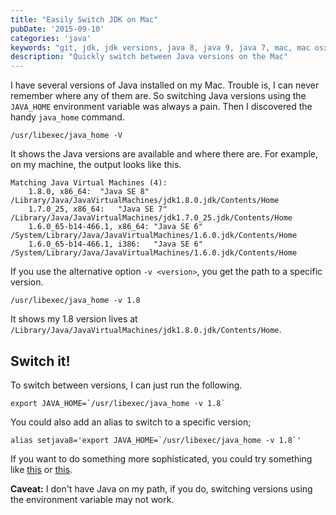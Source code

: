 ```yaml
---
title: "Easily Switch JDK on Mac"
pubDate: '2015-09-10'
categories: 'java'
keywords: "git, jdk, jdk versions, java 8, java 9, java 7, mac, mac osx"
description: "Quickly switch between Java versions on the Mac"
---
```


I have several versions of Java installed on my Mac. Trouble is, I can never remember where any of them are. So switching Java versions using the `JAVA_HOME` environment variable was always a pain. Then I discovered the handy `java_home` command.

    /usr/libexec/java_home -V
    
It shows the Java versions are available and where there are. For example, on my machine, the output looks like this.

<!-- more -->

    Matching Java Virtual Machines (4):
        1.8.0, x86_64:	"Java SE 8"	/Library/Java/JavaVirtualMachines/jdk1.8.0.jdk/Contents/Home
        1.7.0_25, x86_64:	"Java SE 7"	/Library/Java/JavaVirtualMachines/jdk1.7.0_25.jdk/Contents/Home
        1.6.0_65-b14-466.1, x86_64:	"Java SE 6"	/System/Library/Java/JavaVirtualMachines/1.6.0.jdk/Contents/Home
        1.6.0_65-b14-466.1, i386:	"Java SE 6"	/System/Library/Java/JavaVirtualMachines/1.6.0.jdk/Contents/Home
        
If you use the alternative option `-v <version>`, you get the path to a specific version.
 
    /usr/libexec/java_home -v 1.8
      
It shows my 1.8 version lives at `/Library/Java/JavaVirtualMachines/jdk1.8.0.jdk/Contents/Home`. 

## Switch it!

To switch between versions, I can just run the following.

    export JAVA_HOME=`/usr/libexec/java_home -v 1.8` 
    
    
You could also add an alias to switch to a specific version;
    
    alias setjava8='export JAVA_HOME=`/usr/libexec/java_home -v 1.8`'
    
If you want to do something more sophisticated, you could try something like [this](http://raibledesigns.com/rd/entry/installing_openjdk_7_on_os#comment-1311684547000) or [this](http://nemecec.blogspot.co.uk/2012/04/os-x-switching-java-versions-easily.html).   
    
**Caveat:** I don't have Java on my path, if you do, switching versions using the environment variable may not work.    

